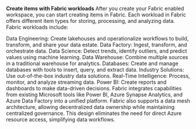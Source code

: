 **Create items with Fabric workloads**
After you create your Fabric enabled workspace, you can start creating items in Fabric. Each workload in Fabric offers different item types for storing, processing, and analyzing data. Fabric workloads include:

Data Engineering: Create lakehouses and operationalize workflows to build, transform, and share your data estate.
Data Factory: Ingest, transform, and orchestrate data.
Data Science: Detect trends, identify outliers, and predict values using machine learning.
Data Warehouse: Combine multiple sources in a traditional warehouse for analytics.
Databases: Create and manage databases with tools to insert, query, and extract data.
Industry Solutions: Use out-of-the-box industry data solutions.
Real-Time Intelligence: Process, monitor, and analyze streaming data.
Power BI: Create reports and dashboards to make data-driven decisions.
Fabric integrates capabilities from existing Microsoft tools like Power BI, Azure Synapse Analytics, and Azure Data Factory into a unified platform. Fabric also supports a data mesh architecture, allowing decentralized data ownership while maintaining centralized governance. This design eliminates the need for direct Azure resource access, simplifying data workflows.